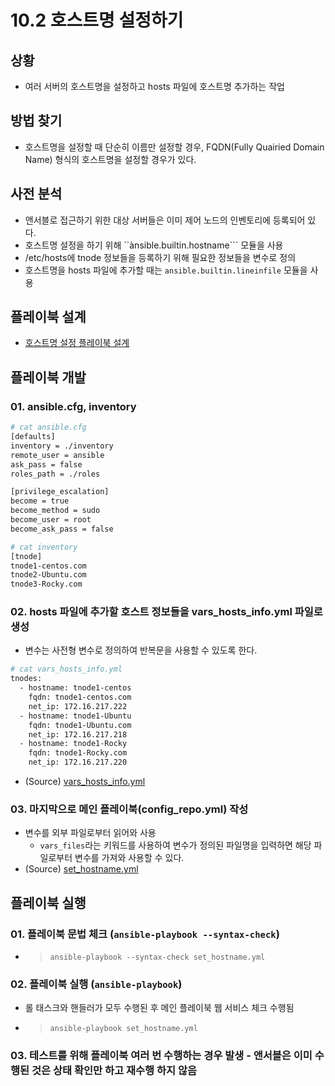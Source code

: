 # 10.2 호스트명 설정하기

## 상황
  - 여러 서버의 호스트명을 설정하고 hosts 파일에 호스트명 추가하는 작업

## 방법 찾기
  - 호스트명을 설정할 때 단순히 이름만 설정할 경우, FQDN(Fully Quairied Domain Name) 형식의 호스트명을 설정할 경우가 있다.

## 사전 분석
  - 앤서블로 접근하기 위한 대상 서버들은 이미 제어 노드의 인벤토리에 등록되어 있다.
  - 호스트명 설정을 하기 위해 ``ànsible.builtin.hostname``` 모듈을 사용
  - /etc/hosts에 tnode 정보들을 등록하기 위해 필요한 정보들을 변수로 정의
  - 호스트명을 hosts 파일에 추가할 때는  ```ansible.builtin.lineinfile``` 모듈을 사용

## 플레이북 설계
  - [호스트명 설정 플레이북 설계](https://docs.google.com/presentation/d/1zG0envKk27-t223Vm1V20ksPz2qr9PQ-yqAR8W_fUXE/edit#slide=id.g2de1bcb5aec_0_192)

## 플레이북 개발
### 01. ansible.cfg, inventory
  ```sh
  # cat ansible.cfg
  [defaults]
  inventory = ./inventory
  remote_user = ansible
  ask_pass = false
  roles_path = ./roles

  [privilege_escalation]
  become = true
  become_method = sudo
  become_user = root
  become_ask_pass = false

  # cat inventory
  [tnode]
  tnode1-centos.com
  tnode2-Ubuntu.com
  tnode3-Rocky.com
  ```

### 02. hosts 파일에 추가할 호스트 정보들을 vars_hosts_info.yml 파일로 생성
  - 변수는 사전형 변수로 정의하여 반복문을 사용할 수 있도록 한다.
  ```sh
  # cat vars_hosts_info.yml
  tnodes:
    - hostname: tnode1-centos
      fqdn: tnode1-centos.com
      net_ip: 172.16.217.222
    - hostname: tnode1-Ubuntu
      fqdn: tnode1-Ubuntu.com
      net_ip: 172.16.217.218
    - hostname: tnode1-Rocky
      fqdn: tnode1-Rocky.com
      net_ip: 172.16.217.220
  ```
  - (Source) [vars_hosts_info.yml](./vars_hosts_info.yml)

### 03. 마지막으로 메인 플레이북(config_repo.yml) 작성
  - 변수를 외부 파일로부터 읽어와 사용
    + ```vars_files```라는 키워드를 사용하여 변수가 정의된 파일명을 입력하면 해당 파일로부터 변수를 가져와 사용할 수 있다.
  - (Source) [set_hostname.yml](./set_hostname.yml)

## 플레이북 실행
### 01. 플레이북 문법 체크 (```ansible-playbook --syntax-check```)
  - > ```ansible-playbook --syntax-check set_hostname.yml```

### 02. 플레이북 실행 (```ansible-playbook```)
  - 롤 태스크와 핸들러가 모두 수행된 후 메인 플레이북 웹 서비스 체크 수행됨
  - > ```ansible-playbook set_hostname.yml```

### 03. 테스트를 위해 플레이북 여러 번 수행하는 경우 발생 - 앤서블은 이미 수행된 것은 상태 확인만 하고 재수행 하지 않음

